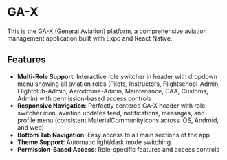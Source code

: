 # GA-X

This is the GA-X (General Aviation) platform, a comprehensive aviation management application built with Expo and React Native.

## Features

- **Multi-Role Support**: Interactive role switcher in header with dropdown menu showing all aviation roles (Pilots, Instructors, Flightschool-Admin, Flightclub-Admin, Aerodrome-Admin, Maintenance, CAA, Customs, Admin) with permission-based access controls
- **Responsive Navigation**: Perfectly centered GA-X header with role switcher icon, aviation updates feed, notifications, messages, and profile menu (consistent MaterialCommunityIcons across iOS, Android, and web)
- **Bottom Tab Navigation**: Easy access to all main sections of the app
- **Theme Support**: Automatic light/dark mode switching
- **Permission-Based Access**: Role-specific features and access controls
